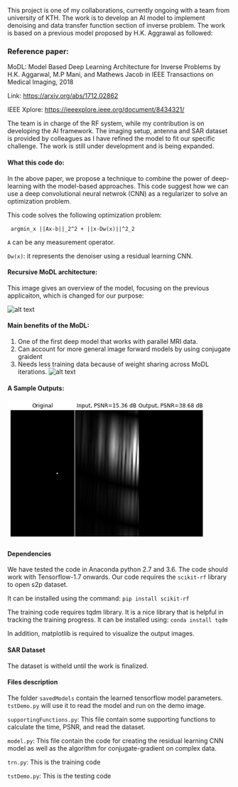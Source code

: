 This project is one of my collaborations, currently ongoing with a team from university of KTH.
The work is to develop an AI model to implement denoising and data transfer function section of inverse problem.
The work is based on a previous model proposed by H.K. Aggrawal as followed:

### Reference paper: 

MoDL: Model Based Deep Learning Architecture for Inverse Problems  by H.K. Aggarwal, M.P Mani, and Mathews Jacob in IEEE Transactions on Medical Imaging,  2018 

Link: https://arxiv.org/abs/1712.02862

IEEE Xplore: https://ieeexplore.ieee.org/document/8434321/

The team is in charge of the RF system, while my contribution is on developing the AI framework.
The imaging setup, antenna and SAR dataset is provided by colleagues as I have refined the model to fit our specific challenge.
The work is still under development and is being expanded.

#### What this code do:
In the above paper, we propose a technique to combine the power of deep-learning with the model-based approaches. This code suggest how we can use a deep convolutional neural netwrok (CNN) as a regularizer to solve an optimization problem.

This code solves the following optimization problem:

     argmin_x ||Ax-b||_2^2 + ||x-Dw(x)||^2_2 

 `A` can be any measurement operator.

`Dw(x)`: it represents the denoiser using a residual learning CNN.

#### Recursive MoDL architecture:

This image gives an overview of the model, focusing on the previous applicaiton, which is changed for our purpose:

![alt text](https://github.com/hkaggarwal/modl/blob/master/MoDL_recursive.png)


#### Main benefits of the MoDL:
1. One of the first deep model that works with parallel MRI data.
2. Can account for more general image forward models by using conjugate graident
3. Needs less training data because of weight sharing across MoDL iterations.
![alt text](https://github.com/hkaggarwal/modl/blob/master/model_benefits.png)

#### A Sample Outputs:
![alt text](https://github.com/Danii-Sh/modl/blob/4988f3d047f0ad16c66180e12adc8b85b7dbea2d/qqqq.png)



#### Dependencies

We have tested the code in Anaconda python 2.7 and 3.6. The code should work with Tensorflow-1.7 onwards.
Our code requires the `scikit-rf` library to open s2p dataset.

It can be installed using the command:
`pip install scikit-rf`

The training code requires tqdm library. It is a nice library that is helpful in tracking the training progress.
It can be installed using:
`conda install tqdm`

In addition, matplotlib is required to visualize the output images.

#### SAR Dataset

The dataset is witheld until the work is finalized.




#### Files description
The folder `savedModels` contain the learned tensorflow model parameters. `tstDemo.py` will use it to read the model and run on the demo image. 

`supportingFunctions.py`: This file contain some supporting functions to calculate the time, PSNR, and read the dataset.

`model.py`: This file contain the code for creating the residual learning CNN model as well as the algorithm for 
	      conjugate-gradient on complex data.
	      
`trn.py`: This is the training code

`tstDemo.py`: This is the testing code


